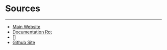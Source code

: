 # Sources
---
- [Main Website](https://mermaid-js.github.io/mermaid/#/)
- [Documentation Rot](https://remotejavadev.com/documentation-rot/)
- []
- [Github Site](https://github.com/T1Fleming/mermaid-man)
